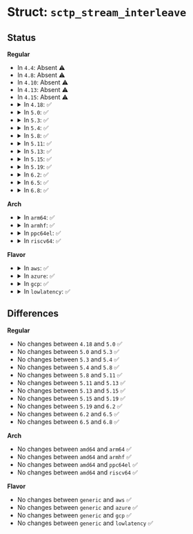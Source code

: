 # Struct: <code>sctp_stream_interleave</code>

## Status
<b>Regular</b>
<ul>
<li>
In <code>4.4</code>: Absent ⚠️
</li>
<li>
In <code>4.8</code>: Absent ⚠️
</li>
<li>
In <code>4.10</code>: Absent ⚠️
</li>
<li>
In <code>4.13</code>: Absent ⚠️
</li>
<li>
In <code>4.15</code>: Absent ⚠️
</li>
<li>
<details>
<summary>In <code>4.18</code>: ✅</summary>

```c
struct sctp_stream_interleave {
    __u16 data_chunk_len;
    __u16 ftsn_chunk_len;
    struct sctp_chunk * (*make_datafrag)(const struct sctp_association *, const struct sctp_sndrcvinfo *, int, __u8, gfp_t);
    void (*assign_number)(struct sctp_chunk *);
    bool (*validate_data)(struct sctp_chunk *);
    int (*ulpevent_data)(struct sctp_ulpq *, struct sctp_chunk *, gfp_t);
    int (*enqueue_event)(struct sctp_ulpq *, struct sctp_ulpevent *);
    void (*renege_events)(struct sctp_ulpq *, struct sctp_chunk *, gfp_t);
    void (*start_pd)(struct sctp_ulpq *, gfp_t);
    void (*abort_pd)(struct sctp_ulpq *, gfp_t);
    void (*generate_ftsn)(struct sctp_outq *, __u32);
    bool (*validate_ftsn)(struct sctp_chunk *);
    void (*report_ftsn)(struct sctp_ulpq *, __u32);
    void (*handle_ftsn)(struct sctp_ulpq *, struct sctp_chunk *);
};
```
</details>
</li>
<li>
<details>
<summary>In <code>5.0</code>: ✅</summary>

```c
struct sctp_stream_interleave {
    __u16 data_chunk_len;
    __u16 ftsn_chunk_len;
    struct sctp_chunk * (*make_datafrag)(const struct sctp_association *, const struct sctp_sndrcvinfo *, int, __u8, gfp_t);
    void (*assign_number)(struct sctp_chunk *);
    bool (*validate_data)(struct sctp_chunk *);
    int (*ulpevent_data)(struct sctp_ulpq *, struct sctp_chunk *, gfp_t);
    int (*enqueue_event)(struct sctp_ulpq *, struct sctp_ulpevent *);
    void (*renege_events)(struct sctp_ulpq *, struct sctp_chunk *, gfp_t);
    void (*start_pd)(struct sctp_ulpq *, gfp_t);
    void (*abort_pd)(struct sctp_ulpq *, gfp_t);
    void (*generate_ftsn)(struct sctp_outq *, __u32);
    bool (*validate_ftsn)(struct sctp_chunk *);
    void (*report_ftsn)(struct sctp_ulpq *, __u32);
    void (*handle_ftsn)(struct sctp_ulpq *, struct sctp_chunk *);
};
```
</details>
</li>
<li>
<details>
<summary>In <code>5.3</code>: ✅</summary>

```c
struct sctp_stream_interleave {
    __u16 data_chunk_len;
    __u16 ftsn_chunk_len;
    struct sctp_chunk * (*make_datafrag)(const struct sctp_association *, const struct sctp_sndrcvinfo *, int, __u8, gfp_t);
    void (*assign_number)(struct sctp_chunk *);
    bool (*validate_data)(struct sctp_chunk *);
    int (*ulpevent_data)(struct sctp_ulpq *, struct sctp_chunk *, gfp_t);
    int (*enqueue_event)(struct sctp_ulpq *, struct sctp_ulpevent *);
    void (*renege_events)(struct sctp_ulpq *, struct sctp_chunk *, gfp_t);
    void (*start_pd)(struct sctp_ulpq *, gfp_t);
    void (*abort_pd)(struct sctp_ulpq *, gfp_t);
    void (*generate_ftsn)(struct sctp_outq *, __u32);
    bool (*validate_ftsn)(struct sctp_chunk *);
    void (*report_ftsn)(struct sctp_ulpq *, __u32);
    void (*handle_ftsn)(struct sctp_ulpq *, struct sctp_chunk *);
};
```
</details>
</li>
<li>
<details>
<summary>In <code>5.4</code>: ✅</summary>

```c
struct sctp_stream_interleave {
    __u16 data_chunk_len;
    __u16 ftsn_chunk_len;
    struct sctp_chunk * (*make_datafrag)(const struct sctp_association *, const struct sctp_sndrcvinfo *, int, __u8, gfp_t);
    void (*assign_number)(struct sctp_chunk *);
    bool (*validate_data)(struct sctp_chunk *);
    int (*ulpevent_data)(struct sctp_ulpq *, struct sctp_chunk *, gfp_t);
    int (*enqueue_event)(struct sctp_ulpq *, struct sctp_ulpevent *);
    void (*renege_events)(struct sctp_ulpq *, struct sctp_chunk *, gfp_t);
    void (*start_pd)(struct sctp_ulpq *, gfp_t);
    void (*abort_pd)(struct sctp_ulpq *, gfp_t);
    void (*generate_ftsn)(struct sctp_outq *, __u32);
    bool (*validate_ftsn)(struct sctp_chunk *);
    void (*report_ftsn)(struct sctp_ulpq *, __u32);
    void (*handle_ftsn)(struct sctp_ulpq *, struct sctp_chunk *);
};
```
</details>
</li>
<li>
<details>
<summary>In <code>5.8</code>: ✅</summary>

```c
struct sctp_stream_interleave {
    __u16 data_chunk_len;
    __u16 ftsn_chunk_len;
    struct sctp_chunk * (*make_datafrag)(const struct sctp_association *, const struct sctp_sndrcvinfo *, int, __u8, gfp_t);
    void (*assign_number)(struct sctp_chunk *);
    bool (*validate_data)(struct sctp_chunk *);
    int (*ulpevent_data)(struct sctp_ulpq *, struct sctp_chunk *, gfp_t);
    int (*enqueue_event)(struct sctp_ulpq *, struct sctp_ulpevent *);
    void (*renege_events)(struct sctp_ulpq *, struct sctp_chunk *, gfp_t);
    void (*start_pd)(struct sctp_ulpq *, gfp_t);
    void (*abort_pd)(struct sctp_ulpq *, gfp_t);
    void (*generate_ftsn)(struct sctp_outq *, __u32);
    bool (*validate_ftsn)(struct sctp_chunk *);
    void (*report_ftsn)(struct sctp_ulpq *, __u32);
    void (*handle_ftsn)(struct sctp_ulpq *, struct sctp_chunk *);
};
```
</details>
</li>
<li>
<details>
<summary>In <code>5.11</code>: ✅</summary>

```c
struct sctp_stream_interleave {
    __u16 data_chunk_len;
    __u16 ftsn_chunk_len;
    struct sctp_chunk * (*make_datafrag)(const struct sctp_association *, const struct sctp_sndrcvinfo *, int, __u8, gfp_t);
    void (*assign_number)(struct sctp_chunk *);
    bool (*validate_data)(struct sctp_chunk *);
    int (*ulpevent_data)(struct sctp_ulpq *, struct sctp_chunk *, gfp_t);
    int (*enqueue_event)(struct sctp_ulpq *, struct sctp_ulpevent *);
    void (*renege_events)(struct sctp_ulpq *, struct sctp_chunk *, gfp_t);
    void (*start_pd)(struct sctp_ulpq *, gfp_t);
    void (*abort_pd)(struct sctp_ulpq *, gfp_t);
    void (*generate_ftsn)(struct sctp_outq *, __u32);
    bool (*validate_ftsn)(struct sctp_chunk *);
    void (*report_ftsn)(struct sctp_ulpq *, __u32);
    void (*handle_ftsn)(struct sctp_ulpq *, struct sctp_chunk *);
};
```
</details>
</li>
<li>
<details>
<summary>In <code>5.13</code>: ✅</summary>

```c
struct sctp_stream_interleave {
    __u16 data_chunk_len;
    __u16 ftsn_chunk_len;
    struct sctp_chunk * (*make_datafrag)(const struct sctp_association *, const struct sctp_sndrcvinfo *, int, __u8, gfp_t);
    void (*assign_number)(struct sctp_chunk *);
    bool (*validate_data)(struct sctp_chunk *);
    int (*ulpevent_data)(struct sctp_ulpq *, struct sctp_chunk *, gfp_t);
    int (*enqueue_event)(struct sctp_ulpq *, struct sctp_ulpevent *);
    void (*renege_events)(struct sctp_ulpq *, struct sctp_chunk *, gfp_t);
    void (*start_pd)(struct sctp_ulpq *, gfp_t);
    void (*abort_pd)(struct sctp_ulpq *, gfp_t);
    void (*generate_ftsn)(struct sctp_outq *, __u32);
    bool (*validate_ftsn)(struct sctp_chunk *);
    void (*report_ftsn)(struct sctp_ulpq *, __u32);
    void (*handle_ftsn)(struct sctp_ulpq *, struct sctp_chunk *);
};
```
</details>
</li>
<li>
<details>
<summary>In <code>5.15</code>: ✅</summary>

```c
struct sctp_stream_interleave {
    __u16 data_chunk_len;
    __u16 ftsn_chunk_len;
    struct sctp_chunk * (*make_datafrag)(const struct sctp_association *, const struct sctp_sndrcvinfo *, int, __u8, gfp_t);
    void (*assign_number)(struct sctp_chunk *);
    bool (*validate_data)(struct sctp_chunk *);
    int (*ulpevent_data)(struct sctp_ulpq *, struct sctp_chunk *, gfp_t);
    int (*enqueue_event)(struct sctp_ulpq *, struct sctp_ulpevent *);
    void (*renege_events)(struct sctp_ulpq *, struct sctp_chunk *, gfp_t);
    void (*start_pd)(struct sctp_ulpq *, gfp_t);
    void (*abort_pd)(struct sctp_ulpq *, gfp_t);
    void (*generate_ftsn)(struct sctp_outq *, __u32);
    bool (*validate_ftsn)(struct sctp_chunk *);
    void (*report_ftsn)(struct sctp_ulpq *, __u32);
    void (*handle_ftsn)(struct sctp_ulpq *, struct sctp_chunk *);
};
```
</details>
</li>
<li>
<details>
<summary>In <code>5.19</code>: ✅</summary>

```c
struct sctp_stream_interleave {
    __u16 data_chunk_len;
    __u16 ftsn_chunk_len;
    struct sctp_chunk * (*make_datafrag)(const struct sctp_association *, const struct sctp_sndrcvinfo *, int, __u8, gfp_t);
    void (*assign_number)(struct sctp_chunk *);
    bool (*validate_data)(struct sctp_chunk *);
    int (*ulpevent_data)(struct sctp_ulpq *, struct sctp_chunk *, gfp_t);
    int (*enqueue_event)(struct sctp_ulpq *, struct sctp_ulpevent *);
    void (*renege_events)(struct sctp_ulpq *, struct sctp_chunk *, gfp_t);
    void (*start_pd)(struct sctp_ulpq *, gfp_t);
    void (*abort_pd)(struct sctp_ulpq *, gfp_t);
    void (*generate_ftsn)(struct sctp_outq *, __u32);
    bool (*validate_ftsn)(struct sctp_chunk *);
    void (*report_ftsn)(struct sctp_ulpq *, __u32);
    void (*handle_ftsn)(struct sctp_ulpq *, struct sctp_chunk *);
};
```
</details>
</li>
<li>
<details>
<summary>In <code>6.2</code>: ✅</summary>

```c
struct sctp_stream_interleave {
    __u16 data_chunk_len;
    __u16 ftsn_chunk_len;
    struct sctp_chunk * (*make_datafrag)(const struct sctp_association *, const struct sctp_sndrcvinfo *, int, __u8, gfp_t);
    void (*assign_number)(struct sctp_chunk *);
    bool (*validate_data)(struct sctp_chunk *);
    int (*ulpevent_data)(struct sctp_ulpq *, struct sctp_chunk *, gfp_t);
    int (*enqueue_event)(struct sctp_ulpq *, struct sctp_ulpevent *);
    void (*renege_events)(struct sctp_ulpq *, struct sctp_chunk *, gfp_t);
    void (*start_pd)(struct sctp_ulpq *, gfp_t);
    void (*abort_pd)(struct sctp_ulpq *, gfp_t);
    void (*generate_ftsn)(struct sctp_outq *, __u32);
    bool (*validate_ftsn)(struct sctp_chunk *);
    void (*report_ftsn)(struct sctp_ulpq *, __u32);
    void (*handle_ftsn)(struct sctp_ulpq *, struct sctp_chunk *);
};
```
</details>
</li>
<li>
<details>
<summary>In <code>6.5</code>: ✅</summary>

```c
struct sctp_stream_interleave {
    __u16 data_chunk_len;
    __u16 ftsn_chunk_len;
    struct sctp_chunk * (*make_datafrag)(const struct sctp_association *, const struct sctp_sndrcvinfo *, int, __u8, gfp_t);
    void (*assign_number)(struct sctp_chunk *);
    bool (*validate_data)(struct sctp_chunk *);
    int (*ulpevent_data)(struct sctp_ulpq *, struct sctp_chunk *, gfp_t);
    int (*enqueue_event)(struct sctp_ulpq *, struct sctp_ulpevent *);
    void (*renege_events)(struct sctp_ulpq *, struct sctp_chunk *, gfp_t);
    void (*start_pd)(struct sctp_ulpq *, gfp_t);
    void (*abort_pd)(struct sctp_ulpq *, gfp_t);
    void (*generate_ftsn)(struct sctp_outq *, __u32);
    bool (*validate_ftsn)(struct sctp_chunk *);
    void (*report_ftsn)(struct sctp_ulpq *, __u32);
    void (*handle_ftsn)(struct sctp_ulpq *, struct sctp_chunk *);
};
```
</details>
</li>
<li>
<details>
<summary>In <code>6.8</code>: ✅</summary>

```c
struct sctp_stream_interleave {
    __u16 data_chunk_len;
    __u16 ftsn_chunk_len;
    struct sctp_chunk * (*make_datafrag)(const struct sctp_association *, const struct sctp_sndrcvinfo *, int, __u8, gfp_t);
    void (*assign_number)(struct sctp_chunk *);
    bool (*validate_data)(struct sctp_chunk *);
    int (*ulpevent_data)(struct sctp_ulpq *, struct sctp_chunk *, gfp_t);
    int (*enqueue_event)(struct sctp_ulpq *, struct sctp_ulpevent *);
    void (*renege_events)(struct sctp_ulpq *, struct sctp_chunk *, gfp_t);
    void (*start_pd)(struct sctp_ulpq *, gfp_t);
    void (*abort_pd)(struct sctp_ulpq *, gfp_t);
    void (*generate_ftsn)(struct sctp_outq *, __u32);
    bool (*validate_ftsn)(struct sctp_chunk *);
    void (*report_ftsn)(struct sctp_ulpq *, __u32);
    void (*handle_ftsn)(struct sctp_ulpq *, struct sctp_chunk *);
};
```
</details>
</li>
</ul>
<b>Arch</b>
<ul>
<li>
<details>
<summary>In <code>arm64</code>: ✅</summary>

```c
struct sctp_stream_interleave {
    __u16 data_chunk_len;
    __u16 ftsn_chunk_len;
    struct sctp_chunk * (*make_datafrag)(const struct sctp_association *, const struct sctp_sndrcvinfo *, int, __u8, gfp_t);
    void (*assign_number)(struct sctp_chunk *);
    bool (*validate_data)(struct sctp_chunk *);
    int (*ulpevent_data)(struct sctp_ulpq *, struct sctp_chunk *, gfp_t);
    int (*enqueue_event)(struct sctp_ulpq *, struct sctp_ulpevent *);
    void (*renege_events)(struct sctp_ulpq *, struct sctp_chunk *, gfp_t);
    void (*start_pd)(struct sctp_ulpq *, gfp_t);
    void (*abort_pd)(struct sctp_ulpq *, gfp_t);
    void (*generate_ftsn)(struct sctp_outq *, __u32);
    bool (*validate_ftsn)(struct sctp_chunk *);
    void (*report_ftsn)(struct sctp_ulpq *, __u32);
    void (*handle_ftsn)(struct sctp_ulpq *, struct sctp_chunk *);
};
```
</details>
</li>
<li>
<details>
<summary>In <code>armhf</code>: ✅</summary>

```c
struct sctp_stream_interleave {
    __u16 data_chunk_len;
    __u16 ftsn_chunk_len;
    struct sctp_chunk * (*make_datafrag)(const struct sctp_association *, const struct sctp_sndrcvinfo *, int, __u8, gfp_t);
    void (*assign_number)(struct sctp_chunk *);
    bool (*validate_data)(struct sctp_chunk *);
    int (*ulpevent_data)(struct sctp_ulpq *, struct sctp_chunk *, gfp_t);
    int (*enqueue_event)(struct sctp_ulpq *, struct sctp_ulpevent *);
    void (*renege_events)(struct sctp_ulpq *, struct sctp_chunk *, gfp_t);
    void (*start_pd)(struct sctp_ulpq *, gfp_t);
    void (*abort_pd)(struct sctp_ulpq *, gfp_t);
    void (*generate_ftsn)(struct sctp_outq *, __u32);
    bool (*validate_ftsn)(struct sctp_chunk *);
    void (*report_ftsn)(struct sctp_ulpq *, __u32);
    void (*handle_ftsn)(struct sctp_ulpq *, struct sctp_chunk *);
};
```
</details>
</li>
<li>
<details>
<summary>In <code>ppc64el</code>: ✅</summary>

```c
struct sctp_stream_interleave {
    __u16 data_chunk_len;
    __u16 ftsn_chunk_len;
    struct sctp_chunk * (*make_datafrag)(const struct sctp_association *, const struct sctp_sndrcvinfo *, int, __u8, gfp_t);
    void (*assign_number)(struct sctp_chunk *);
    bool (*validate_data)(struct sctp_chunk *);
    int (*ulpevent_data)(struct sctp_ulpq *, struct sctp_chunk *, gfp_t);
    int (*enqueue_event)(struct sctp_ulpq *, struct sctp_ulpevent *);
    void (*renege_events)(struct sctp_ulpq *, struct sctp_chunk *, gfp_t);
    void (*start_pd)(struct sctp_ulpq *, gfp_t);
    void (*abort_pd)(struct sctp_ulpq *, gfp_t);
    void (*generate_ftsn)(struct sctp_outq *, __u32);
    bool (*validate_ftsn)(struct sctp_chunk *);
    void (*report_ftsn)(struct sctp_ulpq *, __u32);
    void (*handle_ftsn)(struct sctp_ulpq *, struct sctp_chunk *);
};
```
</details>
</li>
<li>
<details>
<summary>In <code>riscv64</code>: ✅</summary>

```c
struct sctp_stream_interleave {
    __u16 data_chunk_len;
    __u16 ftsn_chunk_len;
    struct sctp_chunk * (*make_datafrag)(const struct sctp_association *, const struct sctp_sndrcvinfo *, int, __u8, gfp_t);
    void (*assign_number)(struct sctp_chunk *);
    bool (*validate_data)(struct sctp_chunk *);
    int (*ulpevent_data)(struct sctp_ulpq *, struct sctp_chunk *, gfp_t);
    int (*enqueue_event)(struct sctp_ulpq *, struct sctp_ulpevent *);
    void (*renege_events)(struct sctp_ulpq *, struct sctp_chunk *, gfp_t);
    void (*start_pd)(struct sctp_ulpq *, gfp_t);
    void (*abort_pd)(struct sctp_ulpq *, gfp_t);
    void (*generate_ftsn)(struct sctp_outq *, __u32);
    bool (*validate_ftsn)(struct sctp_chunk *);
    void (*report_ftsn)(struct sctp_ulpq *, __u32);
    void (*handle_ftsn)(struct sctp_ulpq *, struct sctp_chunk *);
};
```
</details>
</li>
</ul>
<b>Flavor</b>
<ul>
<li>
<details>
<summary>In <code>aws</code>: ✅</summary>

```c
struct sctp_stream_interleave {
    __u16 data_chunk_len;
    __u16 ftsn_chunk_len;
    struct sctp_chunk * (*make_datafrag)(const struct sctp_association *, const struct sctp_sndrcvinfo *, int, __u8, gfp_t);
    void (*assign_number)(struct sctp_chunk *);
    bool (*validate_data)(struct sctp_chunk *);
    int (*ulpevent_data)(struct sctp_ulpq *, struct sctp_chunk *, gfp_t);
    int (*enqueue_event)(struct sctp_ulpq *, struct sctp_ulpevent *);
    void (*renege_events)(struct sctp_ulpq *, struct sctp_chunk *, gfp_t);
    void (*start_pd)(struct sctp_ulpq *, gfp_t);
    void (*abort_pd)(struct sctp_ulpq *, gfp_t);
    void (*generate_ftsn)(struct sctp_outq *, __u32);
    bool (*validate_ftsn)(struct sctp_chunk *);
    void (*report_ftsn)(struct sctp_ulpq *, __u32);
    void (*handle_ftsn)(struct sctp_ulpq *, struct sctp_chunk *);
};
```
</details>
</li>
<li>
<details>
<summary>In <code>azure</code>: ✅</summary>

```c
struct sctp_stream_interleave {
    __u16 data_chunk_len;
    __u16 ftsn_chunk_len;
    struct sctp_chunk * (*make_datafrag)(const struct sctp_association *, const struct sctp_sndrcvinfo *, int, __u8, gfp_t);
    void (*assign_number)(struct sctp_chunk *);
    bool (*validate_data)(struct sctp_chunk *);
    int (*ulpevent_data)(struct sctp_ulpq *, struct sctp_chunk *, gfp_t);
    int (*enqueue_event)(struct sctp_ulpq *, struct sctp_ulpevent *);
    void (*renege_events)(struct sctp_ulpq *, struct sctp_chunk *, gfp_t);
    void (*start_pd)(struct sctp_ulpq *, gfp_t);
    void (*abort_pd)(struct sctp_ulpq *, gfp_t);
    void (*generate_ftsn)(struct sctp_outq *, __u32);
    bool (*validate_ftsn)(struct sctp_chunk *);
    void (*report_ftsn)(struct sctp_ulpq *, __u32);
    void (*handle_ftsn)(struct sctp_ulpq *, struct sctp_chunk *);
};
```
</details>
</li>
<li>
<details>
<summary>In <code>gcp</code>: ✅</summary>

```c
struct sctp_stream_interleave {
    __u16 data_chunk_len;
    __u16 ftsn_chunk_len;
    struct sctp_chunk * (*make_datafrag)(const struct sctp_association *, const struct sctp_sndrcvinfo *, int, __u8, gfp_t);
    void (*assign_number)(struct sctp_chunk *);
    bool (*validate_data)(struct sctp_chunk *);
    int (*ulpevent_data)(struct sctp_ulpq *, struct sctp_chunk *, gfp_t);
    int (*enqueue_event)(struct sctp_ulpq *, struct sctp_ulpevent *);
    void (*renege_events)(struct sctp_ulpq *, struct sctp_chunk *, gfp_t);
    void (*start_pd)(struct sctp_ulpq *, gfp_t);
    void (*abort_pd)(struct sctp_ulpq *, gfp_t);
    void (*generate_ftsn)(struct sctp_outq *, __u32);
    bool (*validate_ftsn)(struct sctp_chunk *);
    void (*report_ftsn)(struct sctp_ulpq *, __u32);
    void (*handle_ftsn)(struct sctp_ulpq *, struct sctp_chunk *);
};
```
</details>
</li>
<li>
<details>
<summary>In <code>lowlatency</code>: ✅</summary>

```c
struct sctp_stream_interleave {
    __u16 data_chunk_len;
    __u16 ftsn_chunk_len;
    struct sctp_chunk * (*make_datafrag)(const struct sctp_association *, const struct sctp_sndrcvinfo *, int, __u8, gfp_t);
    void (*assign_number)(struct sctp_chunk *);
    bool (*validate_data)(struct sctp_chunk *);
    int (*ulpevent_data)(struct sctp_ulpq *, struct sctp_chunk *, gfp_t);
    int (*enqueue_event)(struct sctp_ulpq *, struct sctp_ulpevent *);
    void (*renege_events)(struct sctp_ulpq *, struct sctp_chunk *, gfp_t);
    void (*start_pd)(struct sctp_ulpq *, gfp_t);
    void (*abort_pd)(struct sctp_ulpq *, gfp_t);
    void (*generate_ftsn)(struct sctp_outq *, __u32);
    bool (*validate_ftsn)(struct sctp_chunk *);
    void (*report_ftsn)(struct sctp_ulpq *, __u32);
    void (*handle_ftsn)(struct sctp_ulpq *, struct sctp_chunk *);
};
```
</details>
</li>
</ul>

## Differences
<b>Regular</b>
<ul>
<li>
No changes between <code>4.18</code> and <code>5.0</code> ✅
</li>
<li>
No changes between <code>5.0</code> and <code>5.3</code> ✅
</li>
<li>
No changes between <code>5.3</code> and <code>5.4</code> ✅
</li>
<li>
No changes between <code>5.4</code> and <code>5.8</code> ✅
</li>
<li>
No changes between <code>5.8</code> and <code>5.11</code> ✅
</li>
<li>
No changes between <code>5.11</code> and <code>5.13</code> ✅
</li>
<li>
No changes between <code>5.13</code> and <code>5.15</code> ✅
</li>
<li>
No changes between <code>5.15</code> and <code>5.19</code> ✅
</li>
<li>
No changes between <code>5.19</code> and <code>6.2</code> ✅
</li>
<li>
No changes between <code>6.2</code> and <code>6.5</code> ✅
</li>
<li>
No changes between <code>6.5</code> and <code>6.8</code> ✅
</li>
</ul>
<b>Arch</b>
<ul>
<li>
No changes between <code>amd64</code> and <code>arm64</code> ✅
</li>
<li>
No changes between <code>amd64</code> and <code>armhf</code> ✅
</li>
<li>
No changes between <code>amd64</code> and <code>ppc64el</code> ✅
</li>
<li>
No changes between <code>amd64</code> and <code>riscv64</code> ✅
</li>
</ul>
<b>Flavor</b>
<ul>
<li>
No changes between <code>generic</code> and <code>aws</code> ✅
</li>
<li>
No changes between <code>generic</code> and <code>azure</code> ✅
</li>
<li>
No changes between <code>generic</code> and <code>gcp</code> ✅
</li>
<li>
No changes between <code>generic</code> and <code>lowlatency</code> ✅
</li>
</ul>
